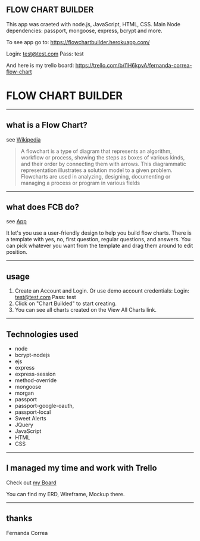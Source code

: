 ## FLOW CHART BUILDER

This app was craeted with node.js, JavaScript, HTML, CSS. Main Node dependencies: passport, mongoose, express, bcrypt and more. 

To see app go to:
https://flowchartbuilder.herokuapp.com/

Login: test@test.com
Pass: test

And here is my trello board: https://trello.com/b/l1H6kpvA/fernanda-correa-flow-chart


# FLOW CHART BUILDER

----
## what is a Flow Chart?
see [Wikipedia](https://en.wikipedia.org/wiki/Flowchart)

> A flowchart is a type of diagram that represents an algorithm, workflow or process, showing the steps as boxes of various kinds, and their order by connecting them with arrows. This diagrammatic representation illustrates a solution model to a given problem. Flowcharts are used in analyzing, designing, documenting or managing a process or program in various fields


----
## what does FCB do?
see [App](http://flowchartbuilder.herokuapp.com/)

It let's you use a user-friendly design to help you build flow charts. There is a template with yes, no, first question, regular questions, and answers. You can pick whatever you want from the template and drag them around to edit position. 

----
## usage
1. Create an Account and Login. Or use demo account credentials: Login: test@test.com
Pass: test
2. Click on "Chart Builded" to start creating. 
3. You can see all charts created on the View All Charts link.

----
## Technologies used
* node
* bcrypt-nodejs 
* ejs
* express
* express-session
* method-override
* mongoose
* morgan
* passport
* passport-google-oauth,
* passport-local
* Sweet Alerts
* JQuery
* JavaScript
* HTML
* CSS


----
## I managed my time and work with Trello
Check out [my Board](https://trello.com/b/l1H6kpvA/fernanda-correa-flow-chart)
 
You can find my ERD, Wireframe, Mockup there. 

----
## thanks
Fernanda Correa